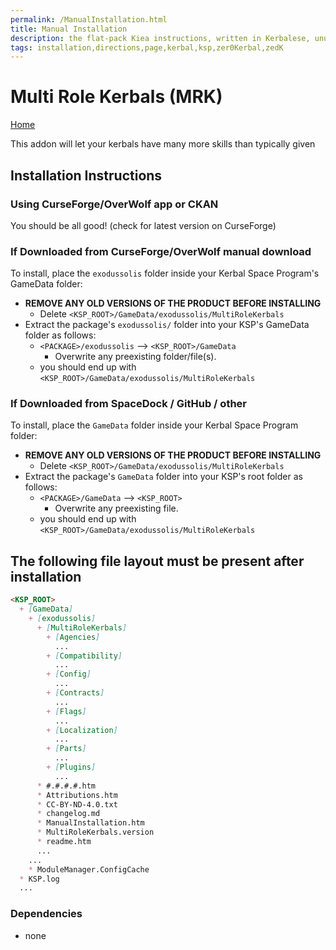 ```yaml
---
permalink: /ManualInstallation.html
title: Manual Installation
description: the flat-pack Kiea instructions, written in Kerbalese, unusally present
tags: installation,directions,page,kerbal,ksp,zer0Kerbal,zedK
---
```

<!-- ManualInstallation.md v1.1.8.1
Multi Role Kerbals (MRK)
created: 01 Oct 2019
updated: 29 Jul 2022 -->

<!-- this file CC BY-ND 4.0 by zer0Kerbal -->
<!-- based upon work by Lisias -->

# Multi Role Kerbals (MRK)

[Home](./index.md)

This addon will let your kerbals have many more skills than typically given

## Installation Instructions

### Using CurseForge/OverWolf app or CKAN

You should be all good! (check for latest version on CurseForge)

### If Downloaded from CurseForge/OverWolf manual download

To install, place the `exodussolis` folder inside your Kerbal Space Program's GameData folder:

* **REMOVE ANY OLD VERSIONS OF THE PRODUCT BEFORE INSTALLING**
  * Delete `<KSP_ROOT>/GameData/exodussolis/MultiRoleKerbals`
* Extract the package's `exodussolis/` folder into your KSP's GameData folder as follows:
  * `<PACKAGE>/exodussolis` --> `<KSP_ROOT>/GameData`
    * Overwrite any preexisting folder/file(s).
  * you should end up with `<KSP_ROOT>/GameData/exodussolis/MultiRoleKerbals`

### If Downloaded from SpaceDock / GitHub / other

To install, place the `GameData` folder inside your Kerbal Space Program folder:

* **REMOVE ANY OLD VERSIONS OF THE PRODUCT BEFORE INSTALLING**
  * Delete `<KSP_ROOT>/GameData/exodussolis/MultiRoleKerbals`
* Extract the package's `GameData` folder into your KSP's root folder as follows:
  * `<PACKAGE>/GameData` --> `<KSP_ROOT>`
    * Overwrite any preexisting file.
  * you should end up with `<KSP_ROOT>/GameData/exodussolis/MultiRoleKerbals`

## The following file layout must be present after installation

```markdown
<KSP_ROOT>
  + [GameData]
    + [exodussolis]
      + [MultiRoleKerbals]
        + [Agencies]
          ...
        + [Compatibility]
          ...
        + [Config]
          ...
        + [Contracts]
          ...
        + [Flags]
          ...
        + [Localization]
          ...
        + [Parts]
          ...
        + [Plugins]
          ...
      * #.#.#.#.htm
      * Attributions.htm
      * CC-BY-ND-4.0.txt
      * changelog.md
      * ManualInstallation.htm
      * MultiRoleKerbals.version
      * readme.htm
      ...
    ...
    * ModuleManager.ConfigCache
  * KSP.log
  ...
```

### Dependencies

* none
